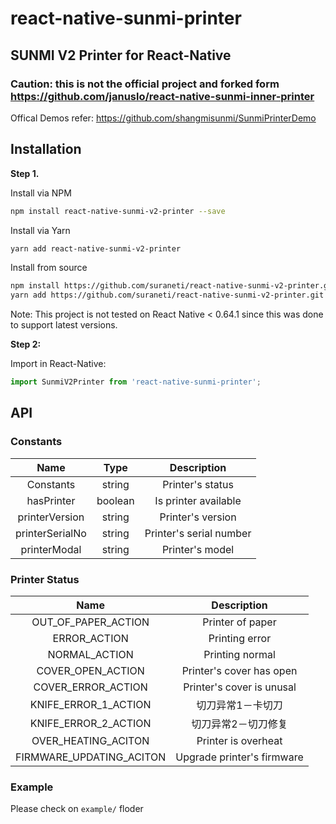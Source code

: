 
# react-native-sunmi-printer

## SUNMI V2 Printer for React-Native

### Caution: this is not the official project and forked form https://github.com/januslo/react-native-sunmi-inner-printer

Offical Demos refer: https://github.com/shangmisunmi/SunmiPrinterDemo

## Installation

**Step 1.**

Install via NPM

```bash
npm install react-native-sunmi-v2-printer --save
```

Install via Yarn

```bash
yarn add react-native-sunmi-v2-printer
```

Install from source

```bash
npm install https://github.com/suraneti/react-native-sunmi-v2-printer.git --save
yarn add https://github.com/suraneti/react-native-sunmi-v2-printer.git --save
```
Note: This project is not tested on React Native < 0.64.1 since this was done to support latest versions.


**Step 2:**

Import in React-Native:

```javascript
import SunmiV2Printer from 'react-native-sunmi-printer';
```

## API

### Constants

| Name | Type| Description |
|:-----:|:-----:|:-----------:|
| Constants | string | Printer's status |
| hasPrinter | boolean | Is printer available |
| printerVersion | string | Printer's version |
| printerSerialNo | string | Printer's serial number |
| printerModal | string | Printer's model |

### Printer Status

|  Name | Description |
|:-----:|:-----------:|
| OUT_OF_PAPER_ACTION | Printer of paper |
| ERROR_ACTION | Printing error |
| NORMAL_ACTION | Printing normal |
| COVER_OPEN_ACTION | Printer's cover has open |
| COVER_ERROR_ACTION | Printer's cover is unusal |
| KNIFE_ERROR_1_ACTION | 切刀异常1－卡切刀 |
| KNIFE_ERROR_2_ACTION | 切刀异常2－切刀修复 |
| OVER_HEATING_ACITON | Printer is overheat |
| FIRMWARE_UPDATING_ACITON | Upgrade printer's firmware |

### Example

Please check on `example/` floder
